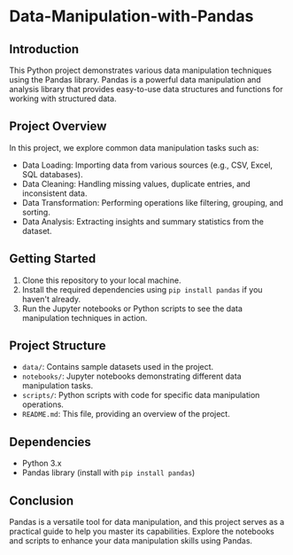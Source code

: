 # Data-Manipulation-with-Pandas

## Introduction
This Python project demonstrates various data manipulation techniques using the Pandas library. Pandas is a powerful data manipulation and analysis library that provides easy-to-use data structures and functions for working with structured data.

## Project Overview
In this project, we explore common data manipulation tasks such as:

- Data Loading: Importing data from various sources (e.g., CSV, Excel, SQL databases).
- Data Cleaning: Handling missing values, duplicate entries, and inconsistent data.
- Data Transformation: Performing operations like filtering, grouping, and sorting.
- Data Analysis: Extracting insights and summary statistics from the dataset.

## Getting Started
1. Clone this repository to your local machine.
2. Install the required dependencies using `pip install pandas` if you haven't already.
3. Run the Jupyter notebooks or Python scripts to see the data manipulation techniques in action.

## Project Structure
- `data/`: Contains sample datasets used in the project.
- `notebooks/`: Jupyter notebooks demonstrating different data manipulation tasks.
- `scripts/`: Python scripts with code for specific data manipulation operations.
- `README.md`: This file, providing an overview of the project.

## Dependencies
- Python 3.x
- Pandas library (install with `pip install pandas`)

## Conclusion
Pandas is a versatile tool for data manipulation, and this project serves as a practical guide to help you master its capabilities. Explore the notebooks and scripts to enhance your data manipulation skills using Pandas.
